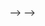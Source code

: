 <!--
<!--
### Hi there 👋

![python cover img](resources/python-4785225.jpg)
# Hello, folks! <img src="https://raw.githubusercontent.com/MartinHeinz/MartinHeinz/master/wave.gif" width="30px">
<h3 align='center'>My name is Muhammad Faizan and I am a Pythoneer <img height="20" width="20" src="resources/giphy.gif">. I try to innovate things with Python 🏳️. I'm the founding member of a tech startup named "ONE.ai" 👨‍💻. Currently I am puring the role of "Machine Learning(ML) Developer" at "ONE.ai". I'm from Karachi, Pakistan <img height="25" width="25" src="resources/pakistan.png">.</h3>

<div>
  <p align='center'>
    <img src="https://badges.pufler.dev/years/qfaizan401" align="center"> <img src='https://badges.pufler.dev/repos/qfaizan401' align='center'>
    <img src='https://badges.pufler.dev/commits/monthly/qfaizan401' align='center'>
  </p>
</div>
<!--
[![Years Badge](https://badges.pufler.dev/years/qfaizan401)](https://badges.pufler.dev)
[![Repos Badge](https://badges.pufler.dev/repos/qfaizan401)](https://badges.pufler.dev)
[![Commits Badge](https://badges.pufler.dev/commits/monthly/qfaizan401)](https://badges.pufler.dev)
-->
  
<!--
#### 🛠️ Tools and Technologies
----
<p align="center">
  <img height="32" width="32" src="resources/python.svg" /> <img height="32" width="32" src="resources/tensorflow.svg" /> <img height="32" width="32" src="resources/keras.svg" /> <img height="32" width="32" src="resources/anaconda.svg" /> <img height="32" width="32" src="resources/jupyter.svg" /> <img height="32" width="32" src="resources/pycharm.svg" /> <img height="32" width="32" src="resources/visualstudiocode.svg" /> <img height="32" width="32" src="resources/git.svg" /> <img height="32" width="32" src="resources/github.svg" /> <img height="32" width="32" src="resources/gitlfs.svg" />
</p>

<div>
    <p>
      <img align="left" src='https://github-readme-stats.vercel.app/api?username=qfaizan401&show_icons=true&theme=radical&hide_border=True'>
    </p>
</div>

<div>
  <p>
    <img align="right" src='https://github-readme-stats.vercel.app/api/top-langs/?username=qfaizan401&theme=radical&hide=html,shell&hide_border=True'>
  </p>
</div>
-->
<!--
[![Anurag's GitHub stats](https://github-readme-stats.vercel.app/api?username=qfaizan401&show_icons=true&theme=radical&hide_border=True)](https://github.com/anuraghazra/github-readme-stats) | XYZ
------------ | -------------
Find Me Online | [![Top Langs](https://github-readme-stats.vercel.app/api/top-langs/?username=qfaizan401&theme=radical&hide=html,shell&hide_border=True)](https://github.com/anuraghazra/github-readme-stats)
-->
<!--
[![Anurag's GitHub stats](https://github-readme-stats.vercel.app/api?username=qfaizan401&show_icons=true&theme=radical&hide_border=True)](https://github.com/anuraghazra/github-readme-stats)
[![Top Langs](https://github-readme-stats.vercel.app/api/top-langs/?username=qfaizan401&theme=radical&hide=html,shell&hide_border=True)](https://github.com/anuraghazra/github-readme-stats)
-->



<!--
**qfaizan401/qfaizan401** is a ✨ _special_ ✨ repository because its `README.md` (this file) appears on your GitHub profile.

Here are some ideas to get you started:

- 🔭 I’m currently working on ...
- 🌱 I’m currently learning ...
- 👯 I’m looking to collaborate on ...
- 🤔 I’m looking for help with ...
- 💬 Ask me about ...
- 📫 How to reach me: ...
- 😄 Pronouns: ...
- ⚡ Fun fact: ...
-->
-->
-->
